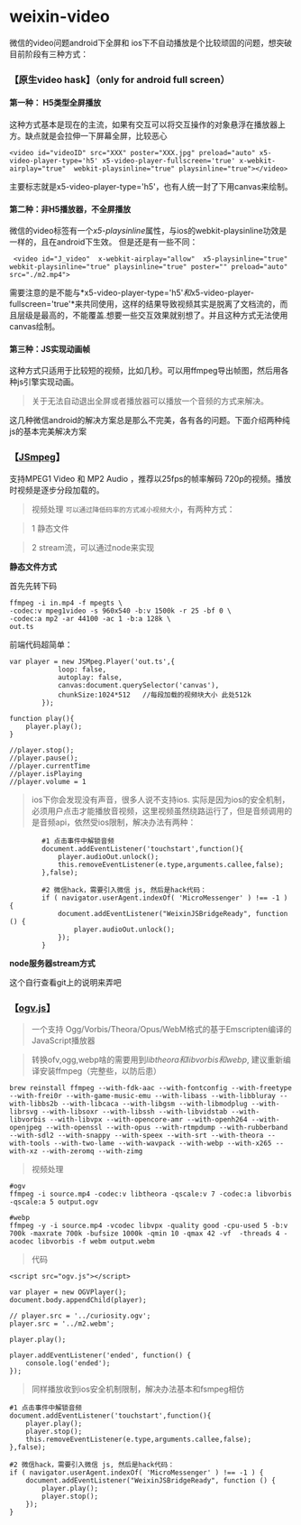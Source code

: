 # weixin-video

微信的video问题android下全屏和 ios下不自动播放是个比较顽固的问题，想突破目前阶段有三种方式：

### 【原生video hask】（only for android full screen）

#### 第一种： H5类型全屏播放

这种方式基本是现在的主流，如果有交互可以将交互操作的对象悬浮在播放器上方。缺点就是会拉伸一下屏幕全屏，比较恶心

	<video id="videoID" src="XXX" poster="XXX.jpg" preload="auto" x5-video-player-type='h5' x5-video-player-fullscreen='true' x-webkit-airplay="true"  webkit-playsinline="true" playsinline="true"></video>

主要标志就是x5-video-player-type='h5'，也有人统一封了下用canvas来绘制。


#### 第二种：非H5播放器，不全屏播放

微信的video标签有一个*x5-playsinline*属性，与ios的webkit-playsinline功效是一样的，且在android下生效。 但是还是有一些不同：

	 <video id="J_video"  x-webkit-airplay="allow"  x5-playsinline="true" webkit-playsinline="true" playsinline="true" poster="" preload="auto" src="./m2.mp4">

需要注意的是不能与*x5-video-player-type='h5'*和*x5-video-player-fullscreen='true'*来共同使用，这样的结果导致视频其实是脱离了文档流的，而且层级是最高的，不能覆盖.想要一些交互效果就别想了。并且这种方式无法使用canvas绘制。

#### 第三种：JS实现动画帧

这种方式只适用于比较短的视频，比如几秒。可以用ffmpeg导出帧图，然后用各种js引擎实现动画。


> 关于无法自动退出全屏或者播放器可以播放一个音频的方式来解决。

这几种微信android的解决方案总是那么不完美，各有各的问题。下面介绍两种纯js的基本完美解决方案

### 【[JSmpeg](https://github.com/phoboslab/jsmpeg)】

支持MPEG1 Video 和 MP2 Audio ，推荐以25fps的帧率解码 720p的视频。播放时视频是逐步分段加载的。

> 视频处理 `可以通过降低码率的方式减小视频大小`，有两种方式：

> 1 静态文件

> 2 stream流，可以通过node来实现

**静态文件方式**

首先先转下码

	ffmpeg -i in.mp4 -f mpegts \
	-codec:v mpeg1video -s 960x540 -b:v 1500k -r 25 -bf 0 \
	-codec:a mp2 -ar 44100 -ac 1 -b:a 128k \
	out.ts


前端代码超简单：

	var player = new JSMpeg.Player('out.ts',{
			    loop: false,
			    autoplay: false,
			    canvas:document.querySelector('canvas'),
			    chunkSize:1024*512   //每段加载的视频块大小 此处512k
			});

	function play(){
		player.play();
	}
	
	//player.stop();
	//player.pause();
	//player.currentTime
	//player.isPlaying
	//player.volume = 1

> ios下你会发现没有声音，很多人说不支持ios. 实际是因为ios的安全机制，必须用户点击才能播放音视频，这里视频虽然绕路运行了，但是音频调用的是音频api，依然受ios限制，解决办法有两种：

			#1 点击事件中解锁音频
			document.addEventListener('touchstart',function(){
				player.audioOut.unlock();
				this.removeEventListener(e.type,arguments.callee,false);
			},false);
			
			#2 微信hack，需要引入微信 js, 然后是hack代码：
			if ( navigator.userAgent.indexOf( 'MicroMessenger' ) !== -1 ) {
		        document.addEventListener("WeixinJSBridgeReady", function () {
		           	player.audioOut.unlock();
		        });
		    }
			
			

**node服务器stream方式**

这个自行查看git上的说明来弄吧



### 【[ogv.js](https://github.com/brion/ogv.js)】

> 一个支持 Ogg/Vorbis/Theora/Opus/WebM格式的基于Emscripten编译的JavaScript播放器

> 转换ofv,ogg,webp啥的需要用到*libtheora和libvorbis和webp*, 建议重新编译安装ffmpeg（完整些，以防后患）

	brew reinstall ffmpeg --with-fdk-aac --with-fontconfig --with-freetype --with-frei0r --with-game-music-emu --with-libass --with-libbluray --with-libbs2b --with-libcaca --with-libgsm --with-libmodplug --with-librsvg --with-libsoxr --with-libssh --with-libvidstab --with-libvorbis --with-libvpx --with-opencore-amr --with-openh264 --with-openjpeg --with-openssl --with-opus --with-rtmpdump --with-rubberband --with-sdl2 --with-snappy --with-speex --with-srt --with-theora --with-tools --with-two-lame --with-wavpack --with-webp --with-x265 --with-xz --with-zeromq --with-zimg

> 视频处理

	#ogv
	ffmpeg -i source.mp4 -codec:v libtheora -qscale:v 7 -codec:a libvorbis -qscale:a 5 output.ogv
	
	#webp
	ffmpeg -y -i source.mp4 -vcodec libvpx -quality good -cpu-used 5 -b:v 700k -maxrate 700k -bufsize 1000k -qmin 10 -qmax 42 -vf  -threads 4 -acodec libvorbis -f webm output.webm


> 代码

	<script src="ogv.js"></script>

	var player = new OGVPlayer();
	document.body.appendChild(player);

	// player.src = '../curiosity.ogv';
	player.src = '../m2.webm';

	player.play();

	player.addEventListener('ended', function() {
		console.log('ended');
	});


> 同样播放收到ios安全机制限制，解决办法基本和fsmpeg相仿
	
	#1 点击事件中解锁音频
	document.addEventListener('touchstart',function(){
		player.play();
		player.stop();
		this.removeEventListener(e.type,arguments.callee,false);
	},false);
	
	#2 微信hack，需要引入微信 js, 然后是hack代码：
	if ( navigator.userAgent.indexOf( 'MicroMessenger' ) !== -1 ) {
        document.addEventListener("WeixinJSBridgeReady", function () {
           	player.play();
           	player.stop();
        });
    }
